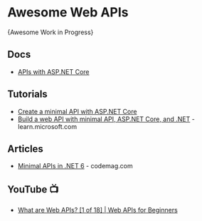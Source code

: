 # Awesome Web APIs
{Awesome Work in Progress}

## Docs
* [APIs with ASP.NET Core](https://dotnet.microsoft.com/en-us/apps/aspnet/apis)

## Tutorials
* [Create a minimal API with ASP.NET Core](https://learn.microsoft.com/en-us/aspnet/core/tutorials/min-web-api?tabs=visual-studio)
* [Build a web API with minimal API, ASP.NET Core, and .NET](https://learn.microsoft.com/en-us/training/modules/build-web-api-minimal-api/?WT.mc_id=dotnet-35129-website) - learn.microsoft.com

## Articles
* [Minimal APIs in .NET 6](https://www.codemag.com/Article/2201081/Minimal-APIs-in-.NET-6) - codemag.com

## YouTube 📺
* [What are Web APIs? [1 of 18] | Web APIs for Beginners](https://www.youtube.com/watch?v=h0KG8OKKgKs&list=PLdo4fOcmZ0oVjOKgzsWqdFVvzGL2_d72v)
